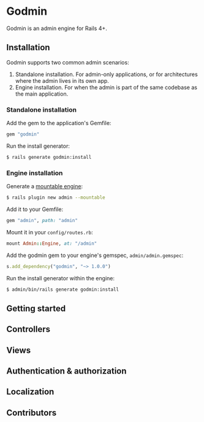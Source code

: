 # Godmin

Godmin is an admin engine for Rails 4+.

## Installation

Godmin supports two common admin scenarios:

1. Standalone installation. For admin-only applications, or for architectures where the admin lives in its own app.
2. Engine installation. For when the admin is part of the same codebase as the main application.

### Standalone installation

Add the gem to the application's Gemfile:
```ruby
gem "godmin"
```

Run the install generator:
```sh
$ rails generate godmin:install
```

### Engine installation

Generate a [mountable engine](http://guides.rubyonrails.org/engines.html):
```sh
$ rails plugin new admin --mountable
```

Add it to your Gemfile:
```ruby
gem "admin", path: "admin"
```

Mount it in your `config/routes.rb`:
```ruby
mount Admin::Engine, at: "/admin"
```

Add the godmin gem to your engine's gemspec, `admin/admin.gemspec`:
```ruby
s.add_dependency("godmin", "~> 1.0.0")
```

Run the install generator within the engine:
```sh
$ admin/bin/rails generate godmin:install
```

## Getting started

## Controllers

## Views

## Authentication & authorization

## Localization

## Contributors
